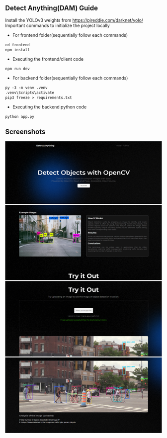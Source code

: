## Detect Anything(DAM) Guide
Install the YOLOv3 weights from https://pjreddie.com/darknet/yolo/
Important commands to initialize the project locally

- For frontend folder(sequentially follow each commands)
```
cd frontend
npm install
```
- Executing the frontend/client code
```
npm run dev
```
- For backend folder(sequentially follow each commands)
```
py -3 -m venv .venv
.venv\Scripts\activate
pip3 freeze > requirements.txt
```
- Executing the backend python code
```
python app.py
```
## Screenshots

![App Screenshot](https://github.com/ayush9h/CISTUP-Web-Assignment/blob/main/references/Screenshot%202024-03-23%20171710.png)
![App Screenshot](https://github.com/ayush9h/CISTUP-Web-Assignment/blob/main/references/Screenshot%202024-03-23%20171719.png)
![App Screenshot](https://github.com/ayush9h/CISTUP-Web-Assignment/blob/main/references/Screenshot%202024-03-23%20171728.png)
![App Screenshot](https://github.com/ayush9h/CISTUP-Web-Assignment/blob/main/references/Screenshot%202024-03-23%20171740.png)


